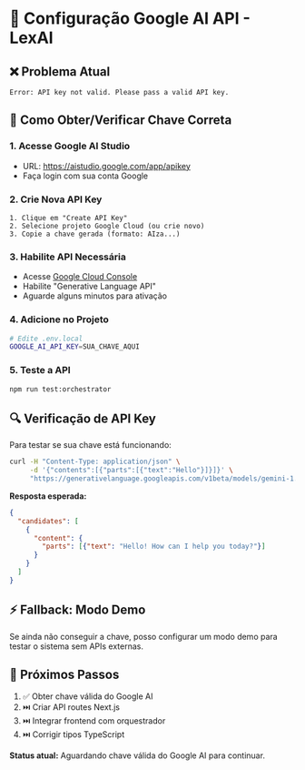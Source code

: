 # 🔧 Configuração Google AI API - LexAI

## ❌ Problema Atual
```
Error: API key not valid. Please pass a valid API key.
```

## 🔑 Como Obter/Verificar Chave Correta

### 1. **Acesse Google AI Studio**
- URL: https://aistudio.google.com/app/apikey
- Faça login com sua conta Google

### 2. **Crie Nova API Key**
```
1. Clique em "Create API Key"
2. Selecione projeto Google Cloud (ou crie novo)
3. Copie a chave gerada (formato: AIza...)
```

### 3. **Habilite API Necessária**
- Acesse [Google Cloud Console](https://console.cloud.google.com/apis/library/generativelanguage.googleapis.com)
- Habilite "Generative Language API"
- Aguarde alguns minutos para ativação

### 4. **Adicione no Projeto**
```bash
# Edite .env.local
GOOGLE_AI_API_KEY=SUA_CHAVE_AQUI
```

### 5. **Teste a API**
```bash
npm run test:orchestrator
```

## 🔍 **Verificação de API Key**

Para testar se sua chave está funcionando:

```bash
curl -H "Content-Type: application/json" \
     -d '{"contents":[{"parts":[{"text":"Hello"}]}]}' \
     "https://generativelanguage.googleapis.com/v1beta/models/gemini-1.5-flash:generateContent?key=SUA_CHAVE"
```

**Resposta esperada:**
```json
{
  "candidates": [
    {
      "content": {
        "parts": [{"text": "Hello! How can I help you today?"}]
      }
    }
  ]
}
```

## ⚡ **Fallback: Modo Demo**

Se ainda não conseguir a chave, posso configurar um modo demo para testar o sistema sem APIs externas.

## 📝 **Próximos Passos**

1. ✅ Obter chave válida do Google AI
2. ⏭️ Criar API routes Next.js
3. ⏭️ Integrar frontend com orquestrador
4. ⏭️ Corrigir tipos TypeScript

**Status atual:** Aguardando chave válida do Google AI para continuar.